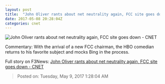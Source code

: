 ```yaml
---
layout: post
title:  "John Oliver rants about net neutrality again, FCC site goes down     - CNET"
date: 2017-05-08 20:28:04Z
categories: cnet
---
```


![John Oliver rants about net neutrality again, FCC site goes down     - CNET](https://cnet4.cbsistatic.com/img/pF13i_dsBnhe2xY70AaBi_wnNEU=/670x503/2017/05/08/7912535b-3b75-4cae-ab20-4a62a75eda50/oliverreese.jpg)

Commentary: With the arrival of a new FCC chairman, the HBO comedian returns to his favorite subject and mocks Bing in the process.


Full story on F3News: [John Oliver rants about net neutrality again, FCC site goes down     - CNET](http://www.f3nws.com/n/VdcUjH)

> Posted on: Tuesday, May 9, 2017 1:28:04 AM
